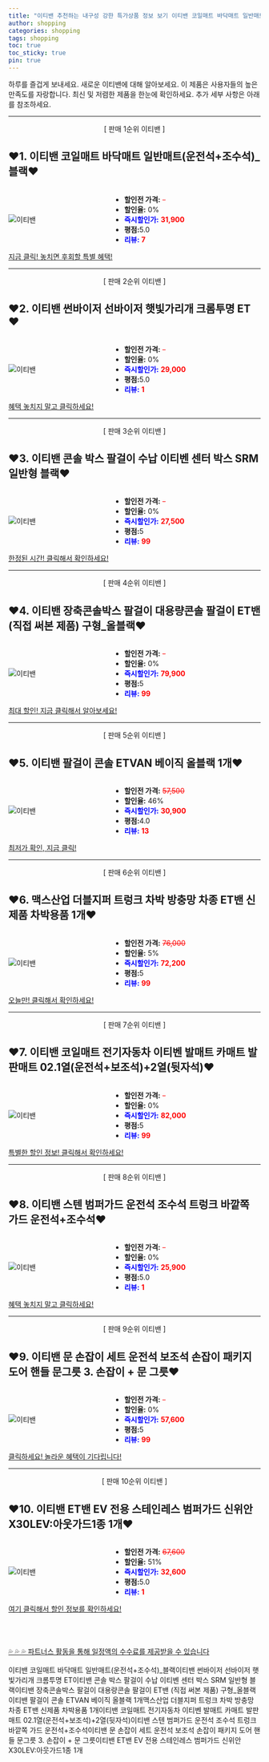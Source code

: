 ```yaml
---
title: "이티밴 추천하는 내구성 강한 특가상품 정보 보기 이티밴 코일매트 바닥매트 일반매트(운전석+조수석)_블랙"
author: shopping
categories: shopping
tags: shopping
toc: true
toc_sticky: true
pin: true
---
```

하루를 즐겁게 보내세요. 새로운 이티밴에 대해 알아보세요. 이 제품은 사용자들의 높은 만족도를 자랑합니다. 최신 및 저렴한 제품을 한눈에 확인하세요. 추가 세부 사항은 아래를 참조하세요.

---
<p class="toplist" style="margin: 0 auto; display: block; width: fit-content;">[ 판매 1순위 이티밴 ]</p>

<h2><strong>❤️1. 이티밴 코일매트 바닥매트 일반매트(운전석+조수석)_블랙❤️</strong></h2>

<div style="display: flex; align-items: center;">
    <div style="flex: 0.4;">
        <img src="https://thumbnail6.coupangcdn.com/thumbnails/remote/230x230ex/image/vendor_inventory/f996/9f772769b0512259e6f765256c330153226d5f987b1a91e37799810537db.jpg" alt="이티밴" style="max-width: 100%;">
    </div>
    <div style="flex: 0.6; margin-left: 10px;">
        <ul>
            <li><strong>할인전 가격:</strong> <del style="color: red;">-</del></li>
            <li><strong>할인율:</strong> 0%</li>
            <li><span style='color:blue'><strong>즉시할인가:</strong></span> <span style='color:red'><strong>31,900</strong></span></li>
            <li><strong>평점:</strong>5.0</li>
            <li><span style='color:blue'><strong>리뷰:</strong></span> <span style='color:red'><strong>7</strong></span></li>
        </ul>
    </div>
</div>
<div class="center">
    <a href="https://selin100587001.github.io?lptag=AF9450613&subid=githubio&pageKey=7070980038&traceid=V0-153&itemId=17558516130&vendorItemId=84725315386" class="myButton">
        지금 클릭! 놓치면 후회할 특별 혜택!
    </a>
</div>


---
<p class="toplist" style="margin: 0 auto; display: block; width: fit-content;">[ 판매 2순위 이티밴 ]</p>

<h2><strong>❤️2. 이티밴 썬바이저 선바이저 햇빛가리개 크롬투명 ET❤️</strong></h2>

<div style="display: flex; align-items: center;">
    <div style="flex: 0.4;">
        <img src="https://thumbnail10.coupangcdn.com/thumbnails/remote/230x230ex/image/vendor_inventory/a0bb/eb6d72076f60e1e2aac74040eccff0a57acb9d6bf396fea9329d6a87aa4f.jpg" alt="이티밴" style="max-width: 100%;">
    </div>
    <div style="flex: 0.6; margin-left: 10px;">
        <ul>
            <li><strong>할인전 가격:</strong> <del style="color: red;">-</del></li>
            <li><strong>할인율:</strong> 0%</li>
            <li><span style='color:blue'><strong>즉시할인가:</strong></span> <span style='color:red'><strong>29,000</strong></span></li>
            <li><strong>평점:</strong>5.0</li>
            <li><span style='color:blue'><strong>리뷰:</strong></span> <span style='color:red'><strong>1</strong></span></li>
        </ul>
    </div>
</div>
<div class="center">
    <a href="https://selin100587001.github.io?lptag=AF9450613&subid=githubio&pageKey=7941573429&traceid=V0-153&itemId=21875159100&vendorItemId=88923284881" class="myButton">
        혜택 놓치지 말고 클릭하세요!
    </a>
</div>


---
<p class="toplist" style="margin: 0 auto; display: block; width: fit-content;">[ 판매 3순위 이티밴 ]</p>

<h2><strong>❤️3. 이티밴 콘솔 박스 팔걸이 수납 이티벤 센터 박스 SRM 일반형 블랙❤️</strong></h2>

<div style="display: flex; align-items: center;">
    <div style="flex: 0.4;">
        <img src="https://thumbnail7.coupangcdn.com/thumbnails/remote/230x230ex/image/vendor_inventory/f222/a431efa05366fcb11a97780ee7fc702df3bafd53ad6c38c9abaa2191b705.jpg" alt="이티밴" style="max-width: 100%;">
    </div>
    <div style="flex: 0.6; margin-left: 10px;">
        <ul>
            <li><strong>할인전 가격:</strong> <del style="color: red;">-</del></li>
            <li><strong>할인율:</strong> 0%</li>
            <li><span style='color:blue'><strong>즉시할인가:</strong></span> <span style='color:red'><strong>27,500</strong></span></li>
            <li><strong>평점:</strong>5</li>
            <li><span style='color:blue'><strong>리뷰:</strong></span> <span style='color:red'><strong>99</strong></span></li>
        </ul>
    </div>
</div>
<div class="center">
    <a href="https://selin100587001.github.io?lptag=AF9450613&subid=githubio&pageKey=7687611265&traceid=V0-153&itemId=20549074791&vendorItemId=87625309253" class="myButton">
        한정된 시간! 클릭해서 확인하세요!
    </a>
</div>


---
<p class="toplist" style="margin: 0 auto; display: block; width: fit-content;">[ 판매 4순위 이티밴 ]</p>

<h2><strong>❤️4. 이티밴 장축콘솔박스 팔걸이 대용량콘솔 팔걸이 ET밴 (직접 써본 제품) 구형_올블랙❤️</strong></h2>

<div style="display: flex; align-items: center;">
    <div style="flex: 0.4;">
        <img src="https://thumbnail9.coupangcdn.com/thumbnails/remote/230x230ex/image/vendor_inventory/e152/441f312ad78c4993d63a207a268408880de32acb7fc1a10d569b124699c2.jpg" alt="이티밴" style="max-width: 100%;">
    </div>
    <div style="flex: 0.6; margin-left: 10px;">
        <ul>
            <li><strong>할인전 가격:</strong> <del style="color: red;">-</del></li>
            <li><strong>할인율:</strong> 0%</li>
            <li><span style='color:blue'><strong>즉시할인가:</strong></span> <span style='color:red'><strong>79,900</strong></span></li>
            <li><strong>평점:</strong>5</li>
            <li><span style='color:blue'><strong>리뷰:</strong></span> <span style='color:red'><strong>99</strong></span></li>
        </ul>
    </div>
</div>
<div class="center">
    <a href="https://selin100587001.github.io?lptag=AF9450613&subid=githubio&pageKey=7719081246&traceid=V0-153&itemId=20711127109&vendorItemId=87782154791" class="myButton">
        최대 할인! 지금 클릭해서 알아보세요!
    </a>
</div>


---
<p class="toplist" style="margin: 0 auto; display: block; width: fit-content;">[ 판매 5순위 이티밴 ]</p>

<h2><strong>❤️5. 이티밴 팔걸이 콘솔 ETVAN 베이직 올블랙 1개❤️</strong></h2>

<div style="display: flex; align-items: center;">
    <div style="flex: 0.4;">
        <img src="https://thumbnail6.coupangcdn.com/thumbnails/remote/230x230ex/image/vendor_inventory/e549/cf06864b70656be462743c44632e4719233c06d3d0815b2b8d011cdb5402.png" alt="이티밴" style="max-width: 100%;">
    </div>
    <div style="flex: 0.6; margin-left: 10px;">
        <ul>
            <li><strong>할인전 가격:</strong> <del style="color: red;">57,500</del></li>
            <li><strong>할인율:</strong> 46%</li>
            <li><span style='color:blue'><strong>즉시할인가:</strong></span> <span style='color:red'><strong>30,900</strong></span></li>
            <li><strong>평점:</strong>4.0</li>
            <li><span style='color:blue'><strong>리뷰:</strong></span> <span style='color:red'><strong>13</strong></span></li>
        </ul>
    </div>
</div>
<div class="center">
    <a href="https://selin100587001.github.io?lptag=AF9450613&subid=githubio&pageKey=6938972961&traceid=V0-153&itemId=16819893483&vendorItemId=84000024829" class="myButton">
        최저가 확인, 지금 클릭!
    </a>
</div>


---
<p class="toplist" style="margin: 0 auto; display: block; width: fit-content;">[ 판매 6순위 이티밴 ]</p>

<h2><strong>❤️6. 맥스산업 더블지퍼 트렁크 차박 방충망 차종 ET밴 신제품 차박용품 1개❤️</strong></h2>

<div style="display: flex; align-items: center;">
    <div style="flex: 0.4;">
        <img src="https://thumbnail7.coupangcdn.com/thumbnails/remote/230x230ex/image/vendor_inventory/f201/fa1c92d239e7a3e9cb5b8ec5afae08a14dfb17d3cb7db731436ef1ba4328.jpg" alt="이티밴" style="max-width: 100%;">
    </div>
    <div style="flex: 0.6; margin-left: 10px;">
        <ul>
            <li><strong>할인전 가격:</strong> <del style="color: red;">76,000</del></li>
            <li><strong>할인율:</strong> 5%</li>
            <li><span style='color:blue'><strong>즉시할인가:</strong></span> <span style='color:red'><strong>72,200</strong></span></li>
            <li><strong>평점:</strong>5</li>
            <li><span style='color:blue'><strong>리뷰:</strong></span> <span style='color:red'><strong>99</strong></span></li>
        </ul>
    </div>
</div>
<div class="center">
    <a href="https://selin100587001.github.io?lptag=AF9450613&subid=githubio&pageKey=7885553726&traceid=V0-153&itemId=21575201061&vendorItemId=88775134046" class="myButton">
        오늘만! 클릭해서 확인하세요!
    </a>
</div>


---
<p class="toplist" style="margin: 0 auto; display: block; width: fit-content;">[ 판매 7순위 이티밴 ]</p>

<h2><strong>❤️7. 이티밴 코일매트 전기자동차 이티벤 발매트 카매트 발판매트 02.1열(운전석+보조석)+2열(뒷자석)❤️</strong></h2>

<div style="display: flex; align-items: center;">
    <div style="flex: 0.4;">
        <img src="https://thumbnail7.coupangcdn.com/thumbnails/remote/230x230ex/image/vendor_inventory/6672/240dbb597b18da4b2d67920b8d6c33881f81bc4adaf1170ff04698962a1c.jpg" alt="이티밴" style="max-width: 100%;">
    </div>
    <div style="flex: 0.6; margin-left: 10px;">
        <ul>
            <li><strong>할인전 가격:</strong> <del style="color: red;">-</del></li>
            <li><strong>할인율:</strong> 0%</li>
            <li><span style='color:blue'><strong>즉시할인가:</strong></span> <span style='color:red'><strong>82,000</strong></span></li>
            <li><strong>평점:</strong>5</li>
            <li><span style='color:blue'><strong>리뷰:</strong></span> <span style='color:red'><strong>99</strong></span></li>
        </ul>
    </div>
</div>
<div class="center">
    <a href="https://selin100587001.github.io?lptag=AF9450613&subid=githubio&pageKey=8232214596&traceid=V0-153&itemId=23694541460&vendorItemId=90719661248" class="myButton">
        특별한 할인 정보! 클릭해서 확인하세요!
    </a>
</div>


---
<p class="toplist" style="margin: 0 auto; display: block; width: fit-content;">[ 판매 8순위 이티밴 ]</p>

<h2><strong>❤️8. 이티밴 스텐 범퍼가드 운전석 조수석 트렁크 바깥쪽 가드 운전석+조수석❤️</strong></h2>

<div style="display: flex; align-items: center;">
    <div style="flex: 0.4;">
        <img src="https://thumbnail7.coupangcdn.com/thumbnails/remote/230x230ex/image/vendor_inventory/785b/9ae1fd14fdbe09ab3967314bc0266f9cef56f495f7c7a6dcae5eeb2efc29.jpg" alt="이티밴" style="max-width: 100%;">
    </div>
    <div style="flex: 0.6; margin-left: 10px;">
        <ul>
            <li><strong>할인전 가격:</strong> <del style="color: red;">-</del></li>
            <li><strong>할인율:</strong> 0%</li>
            <li><span style='color:blue'><strong>즉시할인가:</strong></span> <span style='color:red'><strong>25,900</strong></span></li>
            <li><strong>평점:</strong>5.0</li>
            <li><span style='color:blue'><strong>리뷰:</strong></span> <span style='color:red'><strong>1</strong></span></li>
        </ul>
    </div>
</div>
<div class="center">
    <a href="https://selin100587001.github.io?lptag=AF9450613&subid=githubio&pageKey=7117302103&traceid=V0-153&itemId=17810197829&vendorItemId=84974185632" class="myButton">
        혜택 놓치지 말고 클릭하세요!
    </a>
</div>


---
<p class="toplist" style="margin: 0 auto; display: block; width: fit-content;">[ 판매 9순위 이티밴 ]</p>

<h2><strong>❤️9. 이티밴 문 손잡이 세트 운전석 보조석 손잡이 패키지 도어 핸들 문그릇 3. 손잡이 + 문 그릇❤️</strong></h2>

<div style="display: flex; align-items: center;">
    <div style="flex: 0.4;">
        <img src="https://thumbnail8.coupangcdn.com/thumbnails/remote/230x230ex/image/vendor_inventory/bad6/27258dfb030e32dd9f7b38c1fd71a6e3a200d7782d5d022fd87497b6bcd1.jpg" alt="이티밴" style="max-width: 100%;">
    </div>
    <div style="flex: 0.6; margin-left: 10px;">
        <ul>
            <li><strong>할인전 가격:</strong> <del style="color: red;">-</del></li>
            <li><strong>할인율:</strong> 0%</li>
            <li><span style='color:blue'><strong>즉시할인가:</strong></span> <span style='color:red'><strong>57,600</strong></span></li>
            <li><strong>평점:</strong>5</li>
            <li><span style='color:blue'><strong>리뷰:</strong></span> <span style='color:red'><strong>99</strong></span></li>
        </ul>
    </div>
</div>
<div class="center">
    <a href="https://selin100587001.github.io?lptag=AF9450613&subid=githubio&pageKey=7883289671&traceid=V0-153&itemId=21564579017&vendorItemId=88616674174" class="myButton">
        클릭하세요! 놀라운 혜택이 기다립니다!
    </a>
</div>


---
<p class="toplist" style="margin: 0 auto; display: block; width: fit-content;">[ 판매 10순위 이티밴 ]</p>

<h2><strong>❤️10. 이티밴 ET밴 EV 전용 스테인레스 범퍼가드 신위안X30LEV:아웃가드1종 1개❤️</strong></h2>

<div style="display: flex; align-items: center;">
    <div style="flex: 0.4;">
        <img src="https://thumbnail9.coupangcdn.com/thumbnails/remote/230x230ex/image/vendor_inventory/7ba8/f5c80528f36e382127a9a11f09706a26048d9547598513f5f2de4707218c.jpg" alt="이티밴" style="max-width: 100%;">
    </div>
    <div style="flex: 0.6; margin-left: 10px;">
        <ul>
            <li><strong>할인전 가격:</strong> <del style="color: red;">67,600</del></li>
            <li><strong>할인율:</strong> 51%</li>
            <li><span style='color:blue'><strong>즉시할인가:</strong></span> <span style='color:red'><strong>32,600</strong></span></li>
            <li><strong>평점:</strong>5.0</li>
            <li><span style='color:blue'><strong>리뷰:</strong></span> <span style='color:red'><strong>1</strong></span></li>
        </ul>
    </div>
</div>
<div class="center">
    <a href="https://selin100587001.github.io?lptag=AF9450613&subid=githubio&pageKey=6922360748&traceid=V0-153&itemId=16721287835&vendorItemId=83903462070" class="myButton">
        여기 클릭해서 할인 정보를 확인하세요!
    </a>
</div>

<br><br><br>[💦 💦 💦 파트너스 활동을 통해 일정액의 수수료를 제공받을 수 있습니다](https://link.coupang.com/a/bcpT2c)<br><br>이티밴 코일매트 바닥매트 일반매트(운전석+조수석)_블랙이티밴 썬바이저 선바이저 햇빛가리개 크롬투명 ET이티밴 콘솔 박스 팔걸이 수납 이티벤 센터 박스 SRM 일반형 블랙이티밴 장축콘솔박스 팔걸이 대용량콘솔 팔걸이 ET밴 (직접 써본 제품) 구형_올블랙이티밴 팔걸이 콘솔 ETVAN 베이직 올블랙 1개맥스산업 더블지퍼 트렁크 차박 방충망 차종 ET밴 신제품 차박용품 1개이티밴 코일매트 전기자동차 이티벤 발매트 카매트 발판매트 02.1열(운전석+보조석)+2열(뒷자석)이티밴 스텐 범퍼가드 운전석 조수석 트렁크 바깥쪽 가드 운전석+조수석이티밴 문 손잡이 세트 운전석 보조석 손잡이 패키지 도어 핸들 문그릇 3. 손잡이 + 문 그릇이티밴 ET밴 EV 전용 스테인레스 범퍼가드 신위안X30LEV:아웃가드1종 1개